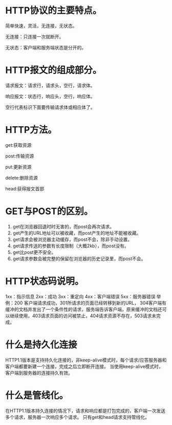 # HTTP协议的主要特点。

简单快速，灵活，无连接，无状态。

无连接：只连接一次就断开。

无状态：客户端和服务端状态是分开的。

# HTTP报文的组成部分。

请求报文：请求行，请求头，空行，请求体。

响应报文：状态行，响应头，空行，响应体。

空行代表标识下面要传输请求体或相应体了。

# HTTP方法。

get:获取资源

post:传输资源

put:更新资源

delete:删除资源

head:获得报文首部

# GET与POST的区别。

1. get在浏览器回退时时无害的，而post会再次请求。
2. get产生的URL地址可以被收藏，而post产生的地址不能被收藏。
3. get请求会被浏览器主动缓存，而post不会，除非手动设置。
4. get请求传送的参数有长度限制（大概2kb），而post没有。
5. get比post更不安全。
6. get请求参数会被完整的保留在浏览器的历史记录里，而post不会。

# HTTP状态码说明。

1xx：指示信息 2xx：成功 3xx：重定向 4xx：客户端错误 5xx：服务器错误 举例：200 客户端请求成功，301所请求的页面已经转移到新的URL， 304客户端有缓冲的文档并发出了一个条件性的请求，服务端告诉客户端，原来缓冲的文档还可以继续使用，403请求页面的访问被禁止，404请求资源不存在，503请求未完成。

# 什么是持久化连接

HTTP1.1版本是支持持久化连接的，非keep-alive模式时，每个请求/应答服务器和客户端都要新建一个连接，完成之后立即断开连接。 当使用keep-alive模式时，客户端到服务器的连接持久有效。

# 什么是管线化。

在HTTP1.1版本持久连接的情况下，请求和响应都是打包完成的，客户端一次发送多个请求，服务器一次响应多个请求。 只有get和head请求支持管线化。
